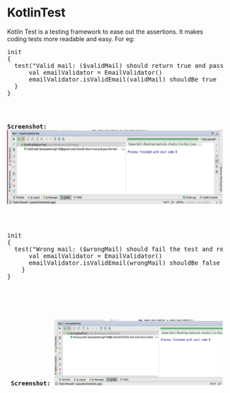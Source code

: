 # KotlinTest
Kotlin Test is a testing framework to ease out the assertions. It makes coding tests more readable and easy. For eg:
<br>
<pre>
init 
{
  test("Valid mail: ($validMail) should return true and pass the test.") {
      val emailValidator = EmailValidator()
      emailValidator.isValidEmail(validMail) shouldBe true
  }
}
<pre>
<br><br>
<b>Screenshot:</b>
<img src="validMail.png"/>
<br><br>
<pre>
init 
{
  test("Wrong mail: ($wrongMail) should fail the test and return false.") {
      val emailValidator = EmailValidator()
      emailValidator.isValidEmail(wrongMail) shouldBe false
    }
}
</pre>
<br><br>
<b>Screenshot:</b>
<img src="invalidMail.png"/>

